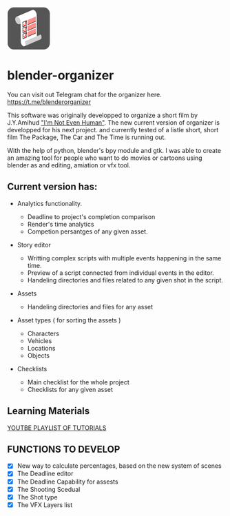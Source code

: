 ![BLENDER-ORGANIZER](py_data/icon.png)

# blender-organizer


You can visit out Telegram chat for the organizer here.
https://t.me/blenderorganizer


  This software was originally developped to organize a short film by J.Y.Amihud ["I'm Not Even Human"](https://www.youtube.com/watch?v=VNH35lKAF-k). The new current version of organizer is developped for his next project. and currently tested of a listle short, short film The Package, The Car and The Time is running out.
  
  With the help of python, blender's bpy module and gtk. I was able to create an amazing tool for people who want to do movies or cartoons using blender as and editing, amiation or vfx tool.
  
  
  
## Current version has:
  
* Analytics functionality.
  * Deadline to project's completion comparison
  * Render's time analytics
  * Competion persantges of any given asset.

* Story editor
  * Writting complex scripts with multiple events happening in the same time.
  * Preview of a script connected from individual events in the editor.
  * Handeling directories and files related to any given shot in the script.

* Assets
  * Handeling directories and files for any asset

* Asset types ( for sorting the assets )
  * Characters
  * Vehicles
  * Locations
  * Objects

* Checklists
  * Main checklist for the whole project
  * Checklists for any given asset

## Learning Materials

  [YOUTBE PLAYLIST OF TUTORIALS](https://www.youtube.com/playlist?list=PLhqk0hUdhXIyuPWCzKncDyx2n_uPXWKrg)
  
## FUNCTIONS TO DEVELOP
- [x] New way to calculate percentages, based on the new system of scenes
- [x] The Deadline editor
- [x] The Deadline Capability for assests
- [x] The Shooting Scedual
- [x] The Shot type
- [x] The VFX Layers list
